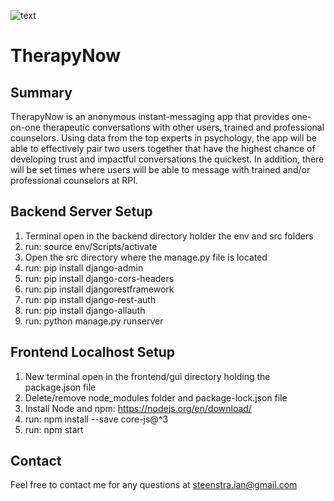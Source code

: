 ![text](https://github.com/IanSteenstra/TherapyNow/blob/master/frontend/gui/src/images/logo-hori.jpg)
# TherapyNow

## Summary
TherapyNow is an anonymous instant-messaging app that provides one-on-one therapeutic conversations with other users, trained and professional counselors. Using data from the top experts in psychology, the app will be able to effectively pair two users together that have the highest chance of developing trust and impactful conversations the quickest. In addition, there will be set times where users will be able to message with trained and/or professional counselors at RPI.

## Backend Server Setup
1. Terminal open in the backend directory holder the env and src folders
2. run: source env/Scripts/activate
3. Open the src directory where the manage.py file is located
4. run: pip install django-admin
5. run: pip install django-cors-headers
6. run: pip install djangorestframework
7. run: pip install django-rest-auth
8. run: pip install django-allauth
9. run: python manage.py runserver

## Frontend Localhost Setup
1. New terminal open in the frontend/gui directory holding the package.json file
2. Delete/remove node_modules folder and package-lock.json file
3. Install Node and npm: https://nodejs.org/en/download/
4. run: npm install --save core-js@^3
5. run: npm start

## Contact
Feel free to contact me for any questions at steenstra.ian@gmail.com
